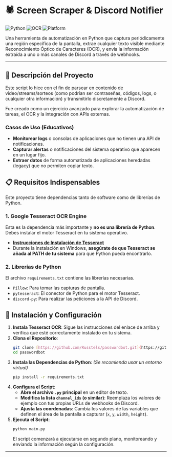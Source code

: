 # 🕷️ Screen Scraper & Discord Notifier

![Python](https://img.shields.io/badge/Python-3.9%2B-blue?style=for-the-badge&logo=python)
![OCR](https://img.shields.io/badge/OCR-Tesseract-5F4992?style=for-the-badge)
![Platform](https://img.shields.io/badge/Platform-Windows-0078D6?style=for-the-badge&logo=windows)

Una herramienta de automatización en Python que captura periódicamente una región específica de la pantalla, extrae cualquier texto visible mediante Reconocimiento Óptico de Caracteres (OCR), y envía la información extraída a uno o más canales de Discord a través de webhooks.

---

## 📝 Descripción del Proyecto

Este script lo hice con el fin de parsear en contenido de video/streams/sorteos (como podrían ser contraseñas, códigos, logs, o cualquier otra información) y transmitirlo discretamente a Discord.

Fue creado como un ejercicio avanzado para explorar la automatización de tareas, el OCR y la integración con APIs externas.

### Casos de Uso (Educativos)
* **Monitorear logs** o consolas de aplicaciones que no tienen una API de notificaciones.
* **Capturar alertas** o notificaciones del sistema operativo que aparecen en un lugar fijo.
* **Extraer datos** de forma automatizada de aplicaciones heredadas (legacy) que no permiten copiar texto.


## 📋 Requisitos Indispensables

Este proyecto tiene dependencias tanto de software como de librerías de Python.

### 1. Google Tesseract OCR Engine
Esta es la dependencia más importante y **no es una librería de Python**. Debes instalar el motor Tesseract en tu sistema operativo.
* **[Instrucciones de Instalación de Tesseract](https://github.com/tesseract-ocr/tessdoc/blob/main/Installation.md)**
* Durante la instalación en Windows, **asegúrate de que Tesseract se añada al PATH de tu sistema** para que Python pueda encontrarlo.

### 2. Librerías de Python
El archivo `requirements.txt` contiene las librerías necesarias.
* `Pillow`: Para tomar las capturas de pantalla.
* `pytesseract`: El conector de Python para el motor Tesseract.
* `discord-py`: Para realizar las peticiones a la API de Discord.

## 🚀 Instalación y Configuración

1.  **Instala Tesseract OCR**: Sigue las instrucciones del enlace de arriba y verifica que esté correctamente instalado en tu sistema.
2.  **Clona el Repositorio**:
    ```bash
    git clone [https://github.com/Russtels/passwordbot.git](https://github.com/Russtels/passwordbot.git)
    cd passwordbot
    ```
3.  **Instala las Dependencias de Python**:
    *(Se recomienda usar un entorno virtual)*
    ```bash
    pip install -r requirements.txt
    ```
4.  **Configura el Script**:
    * **Abre el archivo `.py` principal** en un editor de texto.
    * **Modifica la lista `channel_ids` (o similar)**: Reemplaza los valores de ejemplo con tus propias URLs de webhooks de Discord.
    * **Ajusta las coordenadas**: Cambia los valores de las variables que definen el área de la pantalla a capturar (`x`, `y`, `width`, `height`).
5.  **Ejecuta el Script**:
    ```bash
    python main.py
    ```
    El script comenzará a ejecutarse en segundo plano, monitoreando y enviando la información según la configuración.

---
